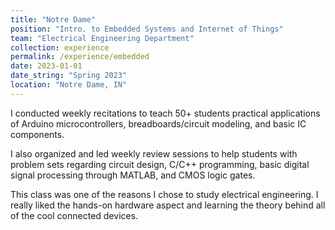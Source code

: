```yaml
---
title: "Notre Dame"
position: "Intro. to Embedded Systems and Internet of Things"
team: "Electrical Engineering Department"
collection: experience
permalink: /experience/embedded
date: 2023-01-01
date_string: "Spring 2023"
location: "Notre Dame, IN"
---
```


I conducted weekly recitations to teach 50+ students practical applications of Arduino microcontrollers, breadboards/circuit modeling, and basic IC components. 

I also organized and led weekly review sessions to help students with problem sets regarding circuit design, C/C++ programming, basic digital signal processing through MATLAB, and CMOS logic gates.

This class was one of the reasons I chose to study electrical engineering. I really liked the hands-on hardware aspect and learning the theory behind all of the cool connected devices.